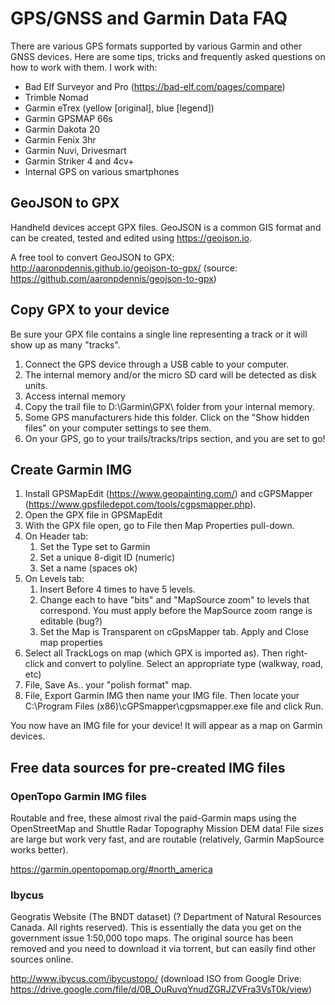 # GPS/GNSS and Garmin Data FAQ
There are various GPS formats supported by various Garmin and other GNSS devices. Here are some tips, tricks and frequently asked questions on how to work with them. 
I work with:
* Bad Elf Surveyor and Pro (https://bad-elf.com/pages/compare)
* Trimble Nomad
* Garmin eTrex (yellow [original], blue [legend])
* Garmin GPSMAP 66s
* Garmin Dakota 20
* Garmin Fenix 3hr
* Garmin Nuvi, Drivesmart
* Garmin Striker 4 and 4cv+
* Internal GPS on various smartphones

## GeoJSON to GPX
Handheld devices accept GPX files. GeoJSON is a common GIS format and can be created, tested and edited using https://geojson.io. 

A free tool to convert GeoJSON to GPX: http://aaronpdennis.github.io/geojson-to-gpx/ (source: https://github.com/aaronpdennis/geojson-to-gpx)

## Copy GPX to your device
Be sure your GPX file contains a single line representing a track or it will show up as many "tracks". 
1. Connect the GPS device through a USB cable to your computer.
1. The internal memory and/or the micro SD card will be detected as disk units.
1. Access internal memory 
1. Copy the trail file to D:\Garmin\GPX\ folder from your internal memory. 
1. Some GPS manufacturers hide this folder. Click on the "Show hidden files" on your computer settings to see them. 
1. On your GPS, go to your trails/tracks/trips section, and you are set to go!

## Create Garmin IMG

1. Install GPSMapEdit (https://www.geopainting.com/) and cGPSMapper (https://www.gpsfiledepot.com/tools/cgpsmapper.php). 
1. Open the GPX file in GPSMapEdit
1. With the GPX file open, go to File then Map Properties pull-down. 
1. On Header tab:
    1. Set the Type set to Garmin
    1. Set a unique 8-digit ID (numeric)
    1. Set a name (spaces ok)
1. On Levels tab:
    1. Insert Before 4 times to have 5 levels.
    1. Change each to have "bits" and "MapSource zoom" to levels that correspond. You must apply before the MapSource zoom range is editable (bug?)
    1. Set the Map is Transparent on  cGpsMapper tab. Apply and Close map properties
1. Select all TrackLogs on map (which GPX is imported as). Then right-click and convert to polyline. Select an appropriate type (walkway, road, etc)
1. File, Save As.. your "polish format" map. 
1. File, Export Garmin IMG then name your IMG file. Then locate your C:\Program Files (x86)\cGPSmapper\cgpsmapper.exe file and click Run. 

You now have an IMG file for your device! It will appear as a map on Garmin devices. 

## Free data sources for pre-created IMG files 
### OpenTopo Garmin IMG files

Routable and free, these almost rival the paid-Garmin maps using the OpenStreetMap and Shuttle Radar Topography Mission DEM data! File sizes are large but work very fast, and are routable (relatively, Garmin MapSource works better). 

https://garmin.opentopomap.org/#north_america

### Ibycus
Geogratis Website (The BNDT dataset) (? Department of Natural Resources Canada. All rights reserved). This is essentially the data you get on the government issue 1:50,000 topo maps. The original source has been removed and you need to download it via torrent, but can easily find other sources online. 

http://www.ibycus.com/ibycustopo/ (download ISO from Google Drive: https://drive.google.com/file/d/0B_OuRuvqYnudZGRJZVFra3VsT0k/view)
